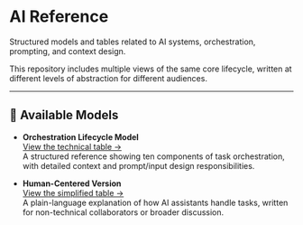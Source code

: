 # AI Reference

Structured models and tables related to AI systems, orchestration, prompting, and context design.

This repository includes multiple views of the same core lifecycle, written at different levels of abstraction for different audiences.

---

## 📄 Available Models

- **Orchestration Lifecycle Model**  
  [View the technical table →](https://arenagroove.github.io/ai-reference/orchestration-model.html)  
  A structured reference showing ten components of task orchestration, with detailed context and prompt/input design responsibilities.

- **Human-Centered Version**  
  [View the simplified table →](https://arenagroove.github.io/ai-reference/orchestration-lifecycle-human.html)  
  A plain-language explanation of how AI assistants handle tasks, written for non-technical collaborators or broader discussion.


